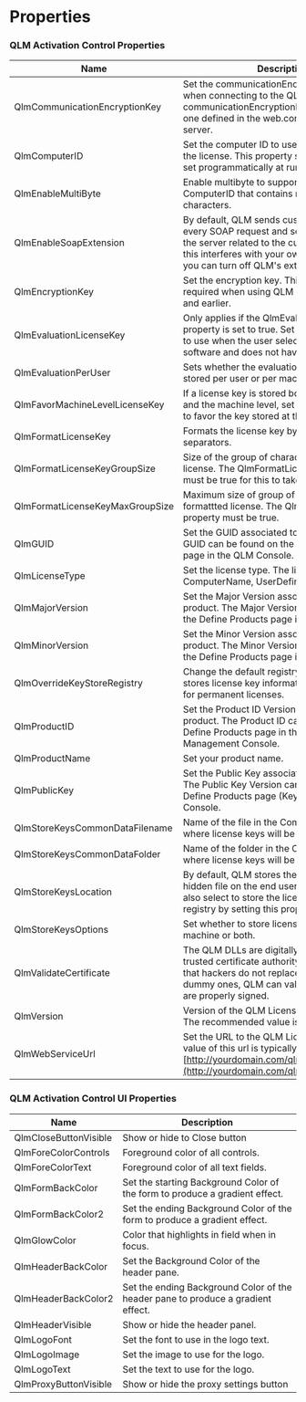 # Properties

### QLM Activation Control Properties

| Name                            | Description                                                                                                                                                                                                           |
| ------------------------------- | --------------------------------------------------------------------------------------------------------------------------------------------------------------------------------------------------------------------- |
| QlmCommunicationEncryptionKey   | Set the communicationEncryptionKey to use when connecting to the QLM web service. The communicationEncryptionKey must match the one defined in the web.confi file on the web server.                                  |
| QlmComputerID                   | Set the computer ID to use when activating the license. This property should be typically set programmatically at runtime.                                                                                            |
| QlmEnableMultiByte              | Enable multibyte to support system with a ComputerID that contains multibyte characters.                                                                                                                              |
| QlmEnableSoapExtension          | By default, QLM sends custom headers with every SOAP request and sends information to the server related to the customer's locale. If this interferes with your own SOAP extension, you can turn off QLM's extension. |
| QlmEncryptionKey                | Set the encryption key. This property is only required when using QLM engine version 4.0 and earlier.                                                                                                                 |
| QlmEvaluationLicenseKey         | Only applies if the QlmEvaluationVisible property is set to true. Set the evaluation key to use when the user selects to evaluate the software and does not have a license key.                                       |
| QlmEvaluationPerUser            | Sets whether the evaluation information is stored per user or per machine.                                                                                                                                            |
| QlmFavorMachineLevelLicenseKey  | If a license key is stored both at the user level and the machine level, set this property to true to favor the key stored at the machine level.                                                                      |
| QlmFormatLicenseKey             | Formats the license key by adding dash separators.                                                                                                                                                                    |
| QlmFormatLicenseKeyGroupSize    | Size of the group of characters in a formatted license. The QlmFormatLicenseKey property must be true for this to take effect.                                                                                        |
| QlmFormatLicenseKeyMaxGroupSize | Maximum size of group of characters in a formattted license. The QlmFormatLicenseKey property must be true.                                                                                                           |
| QlmGUID                         | Set the GUID associated to your product. The GUID can be found on the Define Product page in the QLM Console.                                                                                                         |
| QlmLicenseType                  | Set the license type. The license type can be: ComputerName, UserDefined or Generic.                                                                                                                                  |
| QlmMajorVersion                 | Set the Major Version associated to your product. The Major Version can be found on the Define Products page in the QLM Console.                                                                                      |
| QlmMinorVersion                 | Set the Minor Version associated to your product. The Minor Version can be found on the Define Products page in the QLM Console.                                                                                      |
| QlmOverrideKeyStoreRegistry     | Change the default registry key where QLM stores license key information. This is strictly for permanent licenses.                                                                                                    |
| QlmProductID                    | Set the Product ID Version associated to your product. The Product ID can be found on the Define Products page in the QLM Management Console.                                                                         |
| QlmProductName                  | Set your product name.                                                                                                                                                                                                |
| QlmPublicKey                    | Set the Public Key associated to your product. The Public Key Version can be found on the Define Products page (Keys tab) in the QLM Console.                                                                         |
| QlmStoreKeysCommonDataFilename  | Name of the file in the CommonData folder where license keys will be stored.                                                                                                                                          |
| QlmStoreKeysCommonDataFolder    | Name of the folder in the CommonData folder where license keys will be stored.                                                                                                                                        |
| QlmStoreKeysLocation            | By default, QLM stores the license keys in a hidden file on the end user system. You can also select to store the license keys in the registry by setting this property.                                              |
| QlmStoreKeysOptions             | Set whether to store license keys per user, per machine or both.                                                                                                                                                      |
| QlmValidateCertificate          | The QLM DLLs are digitally signed by a trusted certificate authority. In order to ensure that hackers do not replace the QLM DLLs by dummy ones, QLM can validate that the DLLs are properly signed.                  |
| QlmVersion                      | Version of the QLM License Engine to use. The recommended value is 5.0.00.                                                                                                                                            |
| QlmWebServiceUrl                | Set the URL to the QLM License Server. The value of this url is typically: [http://yourdomain.com/qlm/qlmservice.asmx](http://yourdomain.com/qlm/qlmservice.asmx)                                                     |

### QLM Activation Control UI Properties

| Name                  | Description                                                                      |
| --------------------- | -------------------------------------------------------------------------------- |
| QlmCloseButtonVisible | Show or hide to Close button                                                     |
| QlmForeColorControls  | Foreground color of all controls.                                                |
| QlmForeColorText      | Foreground color of all text fields.                                             |
| QlmFormBackColor      | Set the starting Background Color of the form to produce a gradient effect.      |
| QlmFormBackColor2     | Set the ending Background Color of the form to produce a gradient effect.        |
| QlmGlowColor          | Color that highlights in field when in focus.                                    |
| QlmHeaderBackColor    | Set the Background Color of the header pane.                                     |
| QlmHeaderBackColor2   | Set the ending Background Color of the header pane to produce a gradient effect. |
| QlmHeaderVisible      | Show or hide the header panel.                                                   |
| QlmLogoFont           | Set the font to use in the logo text.                                            |
| QlmLogoImage          | Set the image to use for the logo.                                               |
| QlmLogoText           | Set the text to use for the logo.                                                |
| QlmProxyButtonVisible | Show or hide the proxy settings button                                           |
